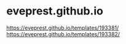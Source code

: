 # eveprest.github.io
<a href="https://eveprest.github.io/templates/193381/" target="_blank">https://eveprest.github.io/templates/193381/</a>
<a href="https://eveprest.github.io/templates/193382/" target="_blank">https://eveprest.github.io/templates/193382/</a>
